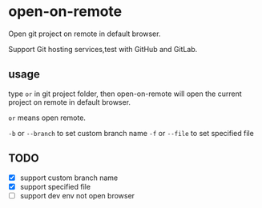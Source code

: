 # open-on-remote

Open git project on remote in default browser.

Support Git hosting services,test with GitHub and GitLab.

## usage

type `or` in git project folder, then open-on-remote will open the current project on remote in default browser.

`or` means open remote.

`-b` or `--branch` to set custom branch name
`-f` or `--file` to set specified file

## TODO

- [x] support custom branch name
- [x] support specified file
- [ ] support dev env not open browser
